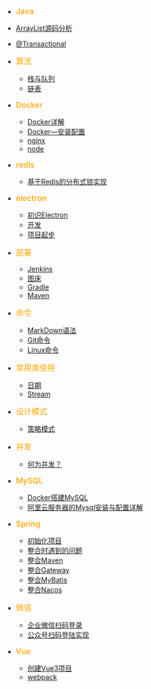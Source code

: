 
*  <font style="color:orange;font-size:16px;font-weight:500">Java</font>
  * [ArrayList源码分析](/java/ArrayList源码分析.md)
  * [@Transactional](java/@Transactional.md)
  *  <font style="color:orange;font-size:16px;font-weight:500">算法</font>
     * [栈与队列](java/栈与队列.md)
     * [链表](java/链表.md)

* <font style="color:orange;font-size:16px;font-weight:500">Docker</font>
  * [Docker详解](/docker/Docker详解.md)
  * [Docker—安装配置](/docker/Docker—安装配置.md)
  * [nginx](/docker/nginx.md)
  * [node](/docker/node.md)
  
* <font style="color:orange;font-size:16px;font-weight:500">redis</font>
  * [基于Redis的分布式锁实现](/redis/基于Redis的分布式锁实现.md)

* <font style="color:orange;font-size:16px;font-weight:500">electron</font>
  * [初识Electron](/electron/初识Electron.md)
  * [开发](/electron/开发.md)
  * [项目起步](/electron/项目起步.md)

- <font style="color:orange;font-size:16px;font-weight:500">部署</font>
  - [Jenkins](/部署/Jenkins.md)
  - [图床](/部署/图床.md)
  - [Gradle](/部署/gradle.md)
  - [Maven](/部署/Maven.md)
  
- <font style="color:orange;font-size:16px;font-weight:500">命令</font>
  - [MarkDown语法](/命令/MarkDown语法.md)
  - [Git命令](/命令/Git命令.md)
  - [Linux命令](/命令/Linux.md)


- <font style="color:orange;font-size:16px;font-weight:500">常用类使用</font>
  - [日期](/常用类使用/日期.md)
  - [Stream](/常用类使用/Stream.md)

- <font style="color:orange;font-size:16px;font-weight:500">设计模式</font>
  - [策略模式](/设计模式/策略模式.md)

- <font style="color:orange;font-size:16px;font-weight:500">并发</font>
  - [何为并发？](/并发/何为并发？.md)

- <font style="color:orange;font-size:16px;font-weight:500">MySQL</font>
  - [Docker搭建MySQL](/mysql/Docker搭建MySQL.md)
  - [阿里云服务器的Mysql安装与配置详解](/mysql/阿里云服务器的Mysql安装与配置详解.md)

- <font style="color:orange;font-size:16px;font-weight:500">Spring</font>
  - [初始化项目](/Spring/初始化项目.md)
  - [整合时遇到的问题](/Spring/整合时遇到的问题.md)
  - [整合Maven](/Spring/整合Maven.md)
  - [整合Gateway](/Spring/整合Gateway.md)
  - [整合MyBatis](/Spring/整合MyBatis.md)
  - [整合Nacos](/Spring/整合Nacos.md)

  
- <font style="color:orange;font-size:16px;font-weight:500">微信</font>
  - [企业微信扫码登录](/wechat/企业微信扫码登录.md)
  - [公众号扫码登陆实现](/wechat/公众号扫码登陆实现.md)

- <font style="color:orange;font-size:16px;font-weight:500">Vue</font>
  - [创建Vue3项目](/Vue/创建Vue3项目.md)
  - [webpack](/Vue/webpack.md)
 


